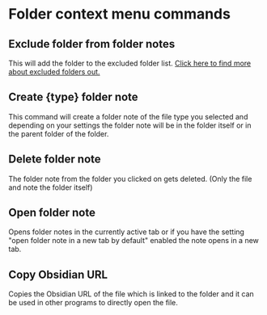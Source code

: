 # Folder context menu commands


## Exclude folder from folder notes
This will add the folder to the excluded folder list. [Click here to find more about excluded folders out.](Exclude%20folders.md)
## Create {type} folder note
This command will create a folder note of the file type you selected and depending on your settings the folder note will be in the folder itself or in the parent folder of the folder.
## Delete folder note
The folder note from the folder you clicked on gets deleted. (Only the file and note the folder itself)
## Open folder note
Opens folder notes in the currently active tab or if you have the setting "open folder note in a new tab by default" enabled the note opens in a new tab.

## Copy Obsidian URL
Copies the Obsidian URL of the file which is linked to the folder and it can be used in other programs to directly open the file.